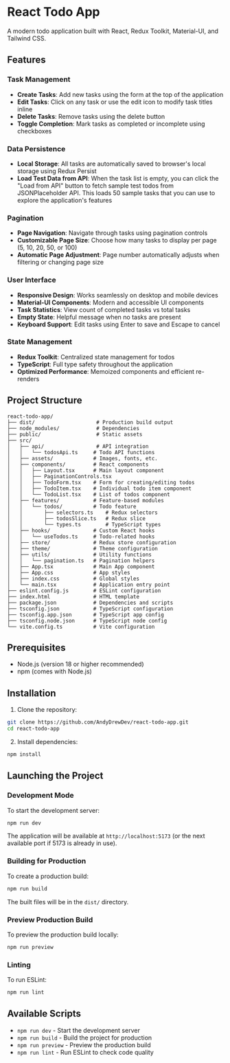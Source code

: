 # React Todo App

A modern todo application built with React, Redux Toolkit, Material-UI, and Tailwind CSS.

## Features

### Task Management
- **Create Tasks**: Add new tasks using the form at the top of the application
- **Edit Tasks**: Click on any task or use the edit icon to modify task titles inline
- **Delete Tasks**: Remove tasks using the delete button
- **Toggle Completion**: Mark tasks as completed or incomplete using checkboxes

### Data Persistence
- **Local Storage**: All tasks are automatically saved to browser's local storage using Redux Persist
- **Load Test Data from API**: When the task list is empty, you can click the "Load from API" button to fetch sample test todos from JSONPlaceholder API. This loads 50 sample tasks that you can use to explore the application's features

### Pagination
- **Page Navigation**: Navigate through tasks using pagination controls
- **Customizable Page Size**: Choose how many tasks to display per page (5, 10, 20, 50, or 100)
- **Automatic Page Adjustment**: Page number automatically adjusts when filtering or changing page size

### User Interface
- **Responsive Design**: Works seamlessly on desktop and mobile devices
- **Material-UI Components**: Modern and accessible UI components
- **Task Statistics**: View count of completed tasks vs total tasks
- **Empty State**: Helpful message when no tasks are present
- **Keyboard Support**: Edit tasks using Enter to save and Escape to cancel

### State Management
- **Redux Toolkit**: Centralized state management for todos
- **TypeScript**: Full type safety throughout the application
- **Optimized Performance**: Memoized components and efficient re-renders

## Project Structure

```
react-todo-app/
├── dist/                    # Production build output
├── node_modules/            # Dependencies
├── public/                  # Static assets
├── src/
│   ├── api/                 # API integration
│   │   └── todosApi.ts     # Todo API functions
│   ├── assets/             # Images, fonts, etc.
│   ├── components/         # React components
│   │   ├── Layout.tsx      # Main layout component
│   │   ├── PaginationControls.tsx
│   │   ├── TodoForm.tsx    # Form for creating/editing todos
│   │   ├── TodoItem.tsx    # Individual todo item component
│   │   └── TodoList.tsx    # List of todos component
│   ├── features/           # Feature-based modules
│   │   └── todos/          # Todo feature
│   │       ├── selectors.ts    # Redux selectors
│   │       ├── todosSlice.ts   # Redux slice
│   │       └── types.ts        # TypeScript types
│   ├── hooks/              # Custom React hooks
│   │   └── useTodos.ts     # Todo-related hooks
│   ├── store/              # Redux store configuration
│   ├── theme/              # Theme configuration
│   ├── utils/              # Utility functions
│   │   └── pagination.ts   # Pagination helpers
│   ├── App.tsx             # Main App component
│   ├── App.css             # App styles
│   ├── index.css           # Global styles
│   └── main.tsx            # Application entry point
├── eslint.config.js        # ESLint configuration
├── index.html              # HTML template
├── package.json            # Dependencies and scripts
├── tsconfig.json           # TypeScript configuration
├── tsconfig.app.json       # TypeScript app config
├── tsconfig.node.json      # TypeScript node config
└── vite.config.ts          # Vite configuration
```

## Prerequisites

- Node.js (version 18 or higher recommended)
- npm (comes with Node.js)

## Installation

1. Clone the repository:
```bash
git clone https://github.com/AndyDrewDev/react-todo-app.git
cd react-todo-app
```

2. Install dependencies:
```bash
npm install
```

## Launching the Project

### Development Mode

To start the development server:

```bash
npm run dev
```

The application will be available at `http://localhost:5173` (or the next available port if 5173 is already in use).

### Building for Production

To create a production build:

```bash
npm run build
```

The built files will be in the `dist/` directory.

### Preview Production Build

To preview the production build locally:

```bash
npm run preview
```

### Linting

To run ESLint:

```bash
npm run lint
```

## Available Scripts

- `npm run dev` - Start the development server
- `npm run build` - Build the project for production
- `npm run preview` - Preview the production build
- `npm run lint` - Run ESLint to check code quality

